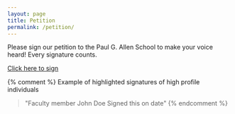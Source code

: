 ```yaml
---
layout: page
title: Petition
permalink: /petition/
---
```


Please sign our petition to the Paul G. Allen School to make your voice heard! Every signature counts.

[Click here to sign](https://www.change.org/p/build-a-counterspace-in-the-paul-g-allen-school)

{% comment %}
Example of highlighted signatures of high profile individuals

> "Faculty member John Doe Signed this on date"
{% endcomment %}
